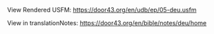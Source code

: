 View Rendered USFM: https://door43.org/en/udb/ep/05-deu.usfm

View in translationNotes: https://door43.org/en/bible/notes/deu/home

